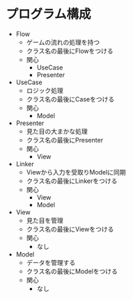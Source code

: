 # プログラム構成

* Flow
  * ゲームの流れの処理を持つ
  * クラス名の最後にFlowをつける
  * 関心
    * UseCase
    * Presenter
* UseCase
  * ロジック処理
  * クラス名の最後にCaseをつける
  * 関心
    * Model
* Presenter
  * 見た目の大まかな処理
  * クラス名の最後にPresenter
  * 関心
    * View
* Linker
  * Viewから入力を受取りModelに同期
  * クラス名の最後にLinkerをつける
  * 関心
    * View
    * Model
* View
  * 見た目を管理
  * クラス名の最後にViewをつける
  * 関心
    * なし
* Model
  * データを管理する
  * クラス名の最後にModelをつける
  * 関心
    * なし